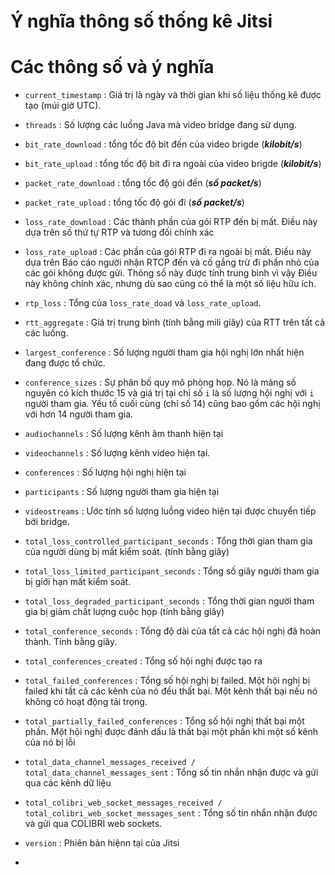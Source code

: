 # Ý nghĩa thông số thống kê Jitsi

# Các thông số và ý nghĩa 
- `current_timestamp` : Giá trị là ngày và thời gian khi số liệu thống kê được tạo (múi giờ UTC).

- `threads` : Số lượng các luồng Java mà video bridge đang sử dụng.
- `bit_rate_download` : tổng tốc độ bit đến của video brigde (***kilobit/s***)
- `bit_rate_upload` : tổng tốc độ bit đi ra ngoài của video brigde (***kilobit/s***)
- `packet_rate_download` : tổng tốc độ gói đến (***số packet/s***)
- `packet_rate_upload` : tổng tốc độ gói đi (***số packet/s***)
- `loss_rate_download` : Các thành phần của gói RTP đến bị mất. Điều này dựa trên số thứ tự RTP và tương đối chính xác
- `loss_rate_upload` : Các phần của gói RTP đi ra ngoài bị mất. Điều này dựa trên Báo cáo người nhận RTCP đến và cố gắng trừ đi phần nhỏ của các gói không được gửi. Thông số này được tính trung bình vì vậy Điều này không chính xác, nhưng dù sao cũng có thể là một số liệu hữu ích.
- `rtp_loss` : Tổng của `loss_rate_doad` và `loss_rate_upload`.
- `rtt_aggregate` : Giá trị trung bình (tính bằng mili giây) của RTT trên tất cả các luồng.
- `largest_conference` : Số lượng người tham gia hội nghị lớn nhất hiện đang được tổ chức.
- `conference_sizes` : Sự phân bố quy mô phòng họp. Nó là mảng số nguyên có kích thước 15 và giá trị tại chỉ số `i` là số lượng hội nghị với `i` người tham gia. Yếu tố cuối cùng (chỉ số 14) cũng bao gồm các hội nghị với hơn 14 người tham gia.
- `audiochannels` : Số lượng kênh âm thanh hiện tại
- `videochannels` : Số lượng kênh video hiện tại.
- `conferences` : Số lượng hội nghị hiện tại
- `participants` : Số lượng người tham gia hiện tại
- `videostreams` : Ước tính số lượng luồng video hiện tại được chuyển tiếp bởi bridge.
- `total_loss_controlled_participant_seconds` : Tổng thời gian tham gia của người dùng bị mất kiểm soát. (tính bằng giây)
- `total_loss_limited_participant_seconds` : Tổng số giây người tham gia bị giới hạn mất kiểm soát.
- `total_loss_degraded_participant_seconds` : Tổng thời gian người tham gia bị giảm chất lượng cuộc họp (tính bằng giây)
- `total_conference_seconds` : Tổng độ dài của tất cả các hội nghị đã hoàn thành. Tính bằng giây.
- `total_conferences_created` : Tổng số hội nghị được tạo ra
- `total_failed_conferences` : Tổng số hội nghị bị failed. Một hội nghị bị failed khi tất cả các kênh của nó đều thất bại. Một kênh thất bại nếu nó không có hoạt động tải trọng.
- `total_partially_failed_conferences` : Tổng số hội nghị thất bại một phần. Một hội nghị được đánh dấu là thất bại một phần khi một số kênh của nó bị lỗi
- `total_data_channel_messages_received / total_data_channel_messages_sent` : Tổng số tin nhắn nhận được và gửi qua các kênh dữ liệu
- `total_colibri_web_socket_messages_received / total_colibri_web_socket_messages_sent` : Tổng số tin nhắn nhận được và gửi qua COLIBRI web sockets.
- `version` : Phiên bản hiệnn tại của Jitsi
- 